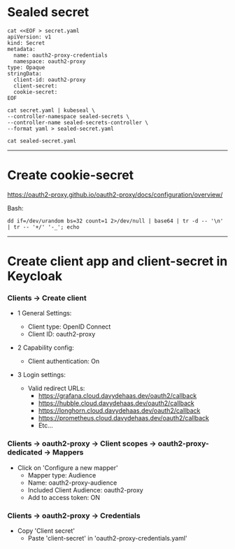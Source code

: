 # Sealed secret
```
cat <<EOF > secret.yaml
apiVersion: v1
kind: Secret
metadata:
  name: oauth2-proxy-credentials
  namespace: oauth2-proxy
type: Opaque
stringData:
  client-id: oauth2-proxy
  client-secret:
  cookie-secret:
EOF

cat secret.yaml | kubeseal \
--controller-namespace sealed-secrets \
--controller-name sealed-secrets-controller \
--format yaml > sealed-secret.yaml

cat sealed-secret.yaml
```
---

# Create cookie-secret
https://oauth2-proxy.github.io/oauth2-proxy/docs/configuration/overview/

Bash:
```
dd if=/dev/urandom bs=32 count=1 2>/dev/null | base64 | tr -d -- '\n' | tr -- '+/' '-_'; echo
```
---

# Create client app and client-secret in Keycloak
### Clients -> Create client

- 1 General Settings:
    - Client type: OpenID Connect
    - Client ID: oauth2-proxy
- 2 Capability config:
    - Client authentication: On

- 3 Login settings:
    - Valid redirect URLs:
        - https://grafana.cloud.davydehaas.dev/oauth2/callback
        - https://hubble.cloud.davydehaas.dev/oauth2/callback
        - https://longhorn.cloud.davydehaas.dev/oauth2/callback
        - https://prometheus.cloud.davydehaas.dev/oauth2/callback
        - Etc...

### Clients -> oauth2-proxy -> Client scopes -> oauth2-proxy-dedicated -> Mappers
- Click on 'Configure a new mapper'
    - Mapper type: Audience
    - Name: oauth2-proxy-audience
    - Included Client Audience: oauth2-proxy
    - Add to access token: ON

### Clients -> oauth2-proxy -> Credentials
- Copy 'Client secret'
  - Paste 'client-secret' in 'oauth2-proxy-credentials.yaml'
